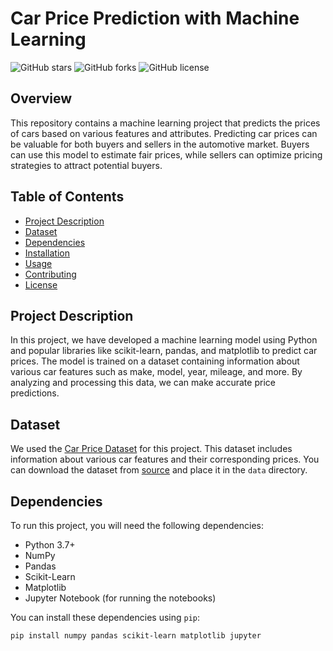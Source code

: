 # Car Price Prediction with Machine Learning

![GitHub stars](https://img.shields.io/github/stars/YourUsername/Car-Price-Prediction?style=social)
![GitHub forks](https://img.shields.io/github/forks/YourUsername/Car-Price-Prediction?style=social)
![GitHub license](https://img.shields.io/github/license/YourUsername/Car-Price-Prediction)

## Overview

This repository contains a machine learning project that predicts the prices of cars based on various features and attributes. Predicting car prices can be valuable for both buyers and sellers in the automotive market. Buyers can use this model to estimate fair prices, while sellers can optimize pricing strategies to attract potential buyers.

## Table of Contents

- [Project Description](#project-description)
- [Dataset](#dataset)
- [Dependencies](#dependencies)
- [Installation](#installation)
- [Usage](#usage)
- [Contributing](#contributing)
- [License](#license)

## Project Description

In this project, we have developed a machine learning model using Python and popular libraries like scikit-learn, pandas, and matplotlib to predict car prices. The model is trained on a dataset containing information about various car features such as make, model, year, mileage, and more. By analyzing and processing this data, we can make accurate price predictions.

## Dataset

We used the [Car Price Dataset](link_to_dataset) for this project. This dataset includes information about various car features and their corresponding prices. You can download the dataset from [source](link_to_dataset) and place it in the `data` directory.

## Dependencies

To run this project, you will need the following dependencies:

- Python 3.7+
- NumPy
- Pandas
- Scikit-Learn
- Matplotlib
- Jupyter Notebook (for running the notebooks)

You can install these dependencies using `pip`:

```bash
pip install numpy pandas scikit-learn matplotlib jupyter

